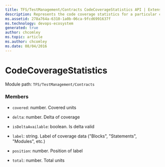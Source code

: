 ```yaml
---
title: TFS/TestManagement/Contracts CodeCoverageStatistics API | Extensions for Azure DevOps Services
description: Represents the code coverage statistics for a particular coverage label (modules, statements, blocks, etc.)
ms.assetid: 278a764a-6310-1a0b-06ca-9fcd6991637f
ms.technology: devops-ecosystem
generated: true
author: chcomley
ms.topic: article
ms.author: chcomley
ms.date: 08/04/2016
---
```


# CodeCoverageStatistics

Module path: `TFS/TestManagement/Contracts`

### Members

- `covered`: number. Covered units

- `delta`: number. Delta of coverage

- `isDeltaAvailable`: boolean. Is delta valid

- `label`: string. Label of coverage data (&quot;Blocks&quot;, &quot;Statements&quot;, &quot;Modules&quot;, etc.)

- `position`: number. Position of label

- `total`: number. Total units
